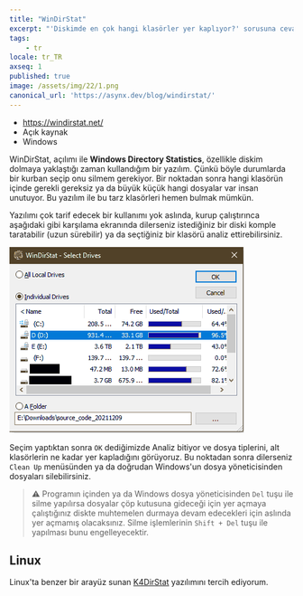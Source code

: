 ```yaml
---
title: "WinDirStat"
excerpt: "'Diskimde en çok hangi klasörler yer kaplıyor?' sorusuna cevap bulun!"
tags:
    - tr
locale: tr_TR
axseq: 1
published: true
image: /assets/img/22/1.png
canonical_url: 'https://asynx.dev/blog/windirstat/'
---
```


- <https://windirstat.net/>
- Açık kaynak
- Windows

WinDirStat, açılımı ile **Windows Directory Statistics**, özellikle diskim dolmaya
yaklaştığı zaman kullandığım bir yazılım. Çünkü böyle durumlarda bir kurban
seçip onu silmem gerekiyor. Bir noktadan sonra hangi klasörün içinde gerekli
gereksiz ya da büyük küçük hangi dosyalar var insan unutuyor. Bu yazılım ile bu
tarz klasörleri hemen bulmak mümkün.

Yazılımı çok tarif edecek bir kullanımı yok aslında, kurup çalıştırınca
aşağıdaki gibi karşılama ekranında dilerseniz istediğiniz bir diski komple
taratabilir (uzun sürebilir) ya da seçtiğiniz bir klasörü analiz
ettirebilirsiniz.

![WinDirStat Karşılama Ekranı](/assets/img/22/1-windirstat.png)

Seçim yaptıktan sonra `OK` dediğimizde Analiz bitiyor ve dosya tiplerini, alt
klasörlerin ne kadar yer kapladığını görüyoruz. Bu noktadan sonra dilerseniz
`Clean Up` menüsünden ya da doğrudan Windows'un dosya yöneticisinden dosyaları
silebilirsiniz.

> ⚠️ Programın içinden ya da Windows dosya yöneticisinden `Del` tuşu ile silme
> yapılırsa dosyalar çöp kutusuna gideceği için yer açmaya çalıştığınız diskte
> muhtemelen durmaya devam edecekleri için aslında yer açmamış olacaksınız. Silme
> işlemlerinin `Shift + Del` tuşu ile yapılması bunu engelleyecektir.

## Linux

Linux'ta benzer bir arayüz sunan
[K4DirStat](https://github.com/jeromerobert/k4dirstat) yazılımını tercih
ediyorum.
